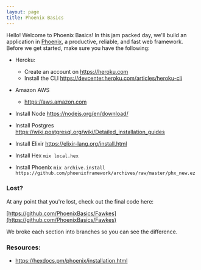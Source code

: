 ```yaml
---
layout: page
title: Phoenix Basics
---
```


Hello! Welcome to Phoenix Basics! In this jam packed day, we'll build an application in [Phoenix](https://phoenixframework.org), a productive, reliable, and fast web framework. Before we get started, make sure you have the following:

- Heroku:
  - Create an account on https://heroku.com
  - Install the CLI https://devcenter.heroku.com/articles/heroku-cli

- Amazon AWS
  - https://aws.amazon.com
- Install Node https://nodejs.org/en/download/
- Install Postgres https://wiki.postgresql.org/wiki/Detailed_installation_guides
- Install Elixir https://elixir-lang.org/install.html
- Install Hex `mix local.hex`
- Install Phoenix `mix archive.install https://github.com/phoenixframework/archives/raw/master/phx_new.ez`

### Lost?
At any point that you're lost, check out the final code here:

[https://github.com/PhoenixBasics/Fawkes](https://github.com/PhoenixBasics/Fawkes)

We broke each section into branches so you can see the difference.

### Resources:
- https://hexdocs.pm/phoenix/installation.html
